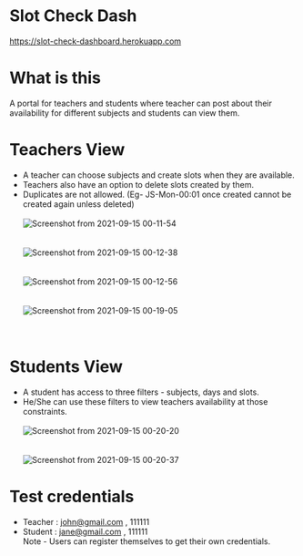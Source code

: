 # Slot Check Dash
https://slot-check-dashboard.herokuapp.com

# What is this
A portal for teachers and students where teacher can post about their availability for different subjects and students can view them.

# Teachers View
- A teacher can choose subjects and create slots when they are available.<br>
- Teachers also have an option to delete slots created by them.<br>
- Duplicates are not allowed. (Eg- JS-Mon-00:01 once created cannot be created again unless deleted)<br><br>
![Screenshot from 2021-09-15 00-11-54](https://user-images.githubusercontent.com/60563310/133315389-c1d87daa-cebb-4a34-ab1d-0c9166e9c5a0.png)<br><br><br>
![Screenshot from 2021-09-15 00-12-38](https://user-images.githubusercontent.com/60563310/133315640-88335fdc-9df7-4055-83ac-74c6a34c3daa.png)<br><br><br>
![Screenshot from 2021-09-15 00-12-56](https://user-images.githubusercontent.com/60563310/133315805-50b2a69a-fc92-4f10-92cf-717f799f2cdf.png)<br><br><br>
![Screenshot from 2021-09-15 00-19-05](https://user-images.githubusercontent.com/60563310/133316503-0c3ef4e2-b43c-4c99-a32e-5b8f4fc36137.png)<br><br><br>


# Students View

- A student has access to three filters - subjects, days and slots. <br>
- He/She can use these filters to view teachers availability at those constraints.<br><br>
![Screenshot from 2021-09-15 00-20-20](https://user-images.githubusercontent.com/60563310/133316713-a1b802a3-616a-44e8-a2b4-4fb431a90967.png)<br><br><br>
![Screenshot from 2021-09-15 00-20-37](https://user-images.githubusercontent.com/60563310/133316795-2f56047c-7bfa-4877-8b16-2bb1be48e559.png)

# Test credentials
- Teacher : john@gmail.com , 111111
- Student : jane@gmail.com , 111111<br>
Note - Users can register themselves to get their own credentials.
